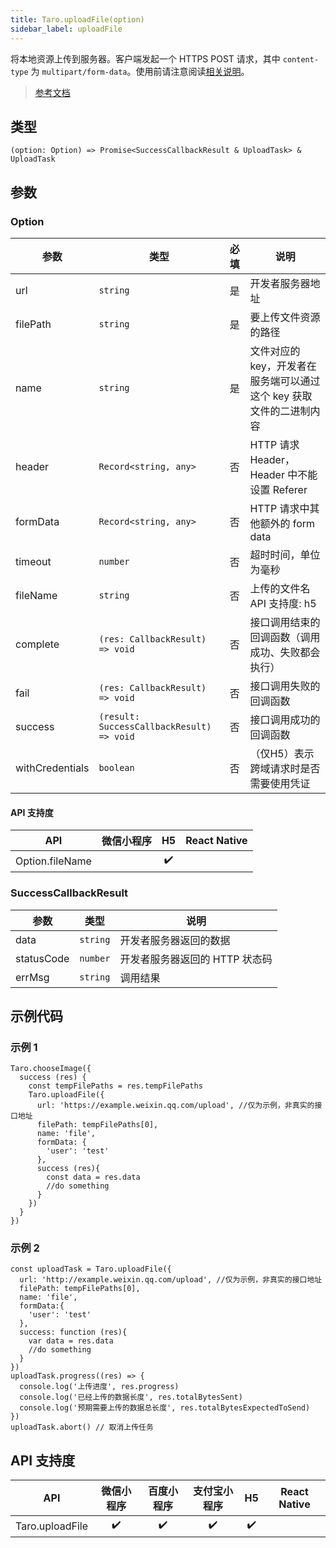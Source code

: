```yaml
---
title: Taro.uploadFile(option)
sidebar_label: uploadFile
---
```


将本地资源上传到服务器。客户端发起一个 HTTPS POST 请求，其中 `content-type` 为 `multipart/form-data`。使用前请注意阅读[相关说明](https://developers.weixin.qq.com/miniprogram/dev/framework/ability/network.html)。

> [参考文档](https://developers.weixin.qq.com/miniprogram/dev/api/network/upload/wx.uploadFile.html)

## 类型

```tsx
(option: Option) => Promise<SuccessCallbackResult & UploadTask> & UploadTask
```

## 参数

### Option

<table>
  <thead>
    <tr>
      <th>参数</th>
      <th>类型</th>
      <th style="text-align:center">必填</th>
      <th>说明</th>
    </tr>
  </thead>
  <tbody>
    <tr>
      <td>url</td>
      <td><code>string</code></td>
      <td style="text-align:center">是</td>
      <td>开发者服务器地址</td>
    </tr>
    <tr>
      <td>filePath</td>
      <td><code>string</code></td>
      <td style="text-align:center">是</td>
      <td>要上传文件资源的路径</td>
    </tr>
    <tr>
      <td>name</td>
      <td><code>string</code></td>
      <td style="text-align:center">是</td>
      <td>文件对应的 key，开发者在服务端可以通过这个 key 获取文件的二进制内容</td>
    </tr>
    <tr>
      <td>header</td>
      <td><code>Record&lt;string, any&gt;</code></td>
      <td style="text-align:center">否</td>
      <td>HTTP 请求 Header，Header 中不能设置 Referer</td>
    </tr>
    <tr>
      <td>formData</td>
      <td><code>Record&lt;string, any&gt;</code></td>
      <td style="text-align:center">否</td>
      <td>HTTP 请求中其他额外的 form data</td>
    </tr>
    <tr>
      <td>timeout</td>
      <td><code>number</code></td>
      <td style="text-align:center">否</td>
      <td>超时时间，单位为毫秒</td>
    </tr>
    <tr>
      <td>fileName</td>
      <td><code>string</code></td>
      <td style="text-align:center">否</td>
      <td>上传的文件名<br />API 支持度: h5</td>
    </tr>
    <tr>
      <td>complete</td>
      <td><code>(res: CallbackResult) =&gt; void</code></td>
      <td style="text-align:center">否</td>
      <td>接口调用结束的回调函数（调用成功、失败都会执行）</td>
    </tr>
    <tr>
      <td>fail</td>
      <td><code>(res: CallbackResult) =&gt; void</code></td>
      <td style="text-align:center">否</td>
      <td>接口调用失败的回调函数</td>
    </tr>
    <tr>
      <td>success</td>
      <td><code>(result: SuccessCallbackResult) =&gt; void</code></td>
      <td style="text-align:center">否</td>
      <td>接口调用成功的回调函数</td>
    </tr>
    <tr>
      <td>withCredentials</td>
      <td><code>boolean</code></td>
      <td style="text-align:center">否</td>
      <td>（仅H5）表示跨域请求时是否需要使用凭证</td>
    </tr>
  </tbody>
</table>

#### API 支持度

| API | 微信小程序 | H5 | React Native |
| :---: | :---: | :---: | :---: |
| Option.fileName |  | ✔️ |  |

### SuccessCallbackResult

<table>
  <thead>
    <tr>
      <th>参数</th>
      <th>类型</th>
      <th>说明</th>
    </tr>
  </thead>
  <tbody>
    <tr>
      <td>data</td>
      <td><code>string</code></td>
      <td>开发者服务器返回的数据</td>
    </tr>
    <tr>
      <td>statusCode</td>
      <td><code>number</code></td>
      <td>开发者服务器返回的 HTTP 状态码</td>
    </tr>
    <tr>
      <td>errMsg</td>
      <td><code>string</code></td>
      <td>调用结果</td>
    </tr>
  </tbody>
</table>

## 示例代码

### 示例 1

```tsx
Taro.chooseImage({
  success (res) {
    const tempFilePaths = res.tempFilePaths
    Taro.uploadFile({
      url: 'https://example.weixin.qq.com/upload', //仅为示例，非真实的接口地址
      filePath: tempFilePaths[0],
      name: 'file',
      formData: {
        'user': 'test'
      },
      success (res){
        const data = res.data
        //do something
      }
    })
  }
})
```

### 示例 2

```tsx
const uploadTask = Taro.uploadFile({
  url: 'http://example.weixin.qq.com/upload', //仅为示例，非真实的接口地址
  filePath: tempFilePaths[0],
  name: 'file',
  formData:{
    'user': 'test'
  },
  success: function (res){
    var data = res.data
    //do something
  }
})
uploadTask.progress((res) => {
  console.log('上传进度', res.progress)
  console.log('已经上传的数据长度', res.totalBytesSent)
  console.log('预期需要上传的数据总长度', res.totalBytesExpectedToSend)
})
uploadTask.abort() // 取消上传任务
```

## API 支持度

| API | 微信小程序 | 百度小程序 | 支付宝小程序 | H5 | React Native |
| :---: | :---: | :---: | :---: | :---: | :---: |
| Taro.uploadFile | ✔️ | ✔️ | ✔️ | ✔️ |  |
